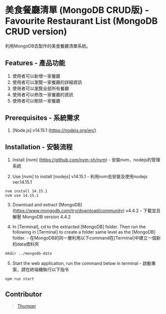 # 美食餐廳清單 (MongoDB CRUD版) - Favourite Restaurant List (MongoDB CRUD version)

利用MongoDB去製作的美食餐廳清單系統。

## Features - 產品功能

1. 使用者可以新增一家餐廳
2. 使用者可以瀏覽一家餐廳的詳細資訊
3. 使用者可以瀏覽全部所有餐廳
4. 使用者可以修改一家餐廳的資訊
5. 使用者可以刪除一家餐廳

## Prerequisites - 系統需求

1. [Node.js] v14.15.1 (https://nodejs.org/en/)

## Installation - 安裝流程

1. Install [nvm] (https://github.com/nvm-sh/nvm) - 安裝nvm，nodejs的管理系統

2. Use [nvm] to install [nodejs] v14.15.1 - 利用nvm去安裝及使用nodejs ver.14.15.1
```
nvm install 14.15.1
nvm use 14.15.1
```

3. Download and extract [MongoDB] (https://www.mongodb.com/try/download/community) v4.4.2 - 下載並且解壓 MongoDB version 4.4.2

4. In [Terminal], cd to the extracted [MongoDB] folder.  Then run the following in [Terminal] to create a folder same level as the [MongoDB] folder. - 在MongoDB的同一層利用以下command在[Terminal]中建立一個新的data資料夾
```
mkdir ../mongodb-data
```

5. Start the web application, run the command below in terminal - 啟動專案，請在終端機執行以下指令
```
npm run start
```

## Contributor

> [Thumper](https://github.com/thumperL)